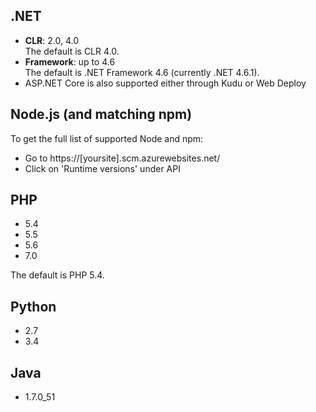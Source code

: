 ## .NET
* **CLR**: 2.0, 4.0  
The default is CLR 4.0.   
* **Framework**: up to 4.6  
The default is .NET Framework 4.6 (currently .NET 4.6.1).
* ASP.NET Core is also supported either through Kudu or Web Deploy

## Node.js (and matching npm)

To get the full list of supported Node and npm:

* Go to https://[yoursite].scm.azurewebsites.net/
* Click on 'Runtime versions' under API 

## PHP
* 5.4
* 5.5
* 5.6
* 7.0

The default is PHP 5.4. 

## Python
* 2.7
* 3.4

## Java
* 1.7.0_51